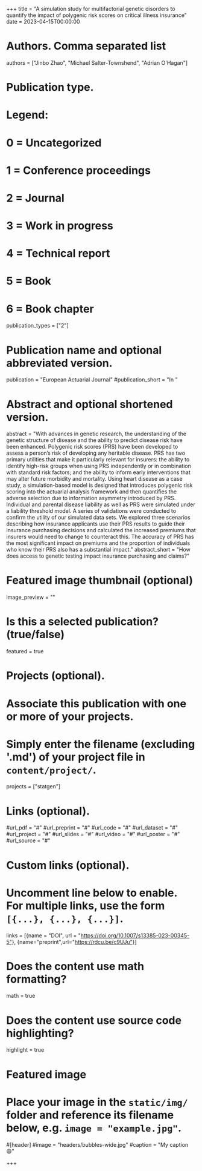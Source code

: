+++
title = "A simulation study for multifactorial genetic disorders to quantify the impact of polygenic risk scores on critical illness insurance"
date = 2023-04-15T00:00:00

# Authors. Comma separated list
authors = ["Jinbo Zhao", "Michael Salter-Townshend", "Adrian O'Hagan"]

# Publication type.
# Legend:
# 0 = Uncategorized
# 1 = Conference proceedings
# 2 = Journal
# 3 = Work in progress
# 4 = Technical report
# 5 = Book
# 6 = Book chapter
publication_types = ["2"]

# Publication name and optional abbreviated version.
publication = "European Actuarial Journal"
#publication_short = "In "

# Abstract and optional shortened version.
abstract = "With advances in genetic research, the understanding of the genetic structure of disease and the ability to predict disease risk have been enhanced. Polygenic risk scores (PRS) have been developed to assess a person’s risk of developing any heritable disease. PRS has two primary utilities that make it particularly relevant for insurers: the ability to identify high-risk groups when using PRS independently or in combination with standard risk factors; and the ability to inform early interventions that may alter future morbidity and mortality. Using heart disease as a case study, a simulation-based model is designed that introduces polygenic risk scoring into the actuarial analysis framework and then quantifies the adverse selection due to information asymmetry introduced by PRS. Individual and parental disease liability as well as PRS were simulated under a liability threshold model. A series of validations were conducted to confirm the utility of our simulated data sets. We explored three scenarios describing how insurance applicants use their PRS results to guide their insurance purchasing decisions and calculated the increased premiums that insurers would need to change to counteract this. The accuracy of PRS has the most significant impact on premiums and the proportion of individuals who know their PRS also has a substantial impact."
abstract_short = "How does access to genetic testing impact insurance purchasing and claims?"

# Featured image thumbnail (optional)
image_preview = ""

# Is this a selected publication? (true/false)
featured = true 

# Projects (optional).
#   Associate this publication with one or more of your projects.
#   Simply enter the filename (excluding '.md') of your project file in `content/project/`.
projects = ["statgen"]

# Links (optional).
#url_pdf = "#"
#url_preprint = "#"
#url_code = "#"
#url_dataset = "#"
#url_project = "#"
#url_slides = "#"
#url_video = "#"
#url_poster = "#"
#url_source = "#"

# Custom links (optional).
#   Uncomment line below to enable. For multiple links, use the form `[{...}, {...}, {...}]`.
links = [{name = "DOI", url = "https://doi.org/10.1007/s13385-023-00345-5"},
{name="preprint",url="https://rdcu.be/c9UJu"}]

# Does the content use math formatting?
math = true

# Does the content use source code highlighting?
highlight = true

# Featured image
# Place your image in the `static/img/` folder and reference its filename below, e.g. `image = "example.jpg"`.
#[header]
#image = "headers/bubbles-wide.jpg"
#caption = "My caption :smile:"

+++

